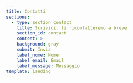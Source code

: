 ```yaml
---
title: Contatti
sections:
  - type: section_contact
    title: Scrivici, ti ricontatteremo a breve
    section_id: contact
    content: >-
    background: gray
    submit: Invia
    label_nome: Nome
    label_email: Email
    label_message: Messaggio
template: landing
---
```


